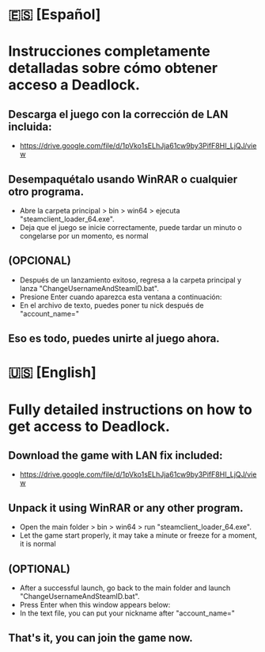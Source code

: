 # 🇪🇸 [Español]
# Instrucciones completamente detalladas sobre cómo obtener acceso a Deadlock.

## Descarga el juego con la corrección de LAN incluida:
- https://drive.google.com/file/d/1pVko1sELhJja61cw9by3PifF8HI_LjQJ/view 


## Desempaquétalo usando WinRAR o cualquier otro programa.
- Abre la carpeta principal > bin > win64 > ejecuta "steamclient_loader_64.exe".
- Deja que el juego se inicie correctamente, puede tardar un minuto o congelarse por un momento, es normal


## (OPCIONAL) 
- Después de un lanzamiento exitoso, regresa a la carpeta principal y lanza "ChangeUsernameAndSteamID.bat". 
- Presione Enter cuando aparezca esta ventana a continuación:
- En el archivo de texto, puedes poner tu nick después de "account_name="


## Eso es todo, puedes unirte al juego ahora.




# 🇺🇸 [English]
# Fully detailed instructions on how to get access to Deadlock.

## Download the game with LAN fix included:
- https://drive.google.com/file/d/1pVko1sELhJja61cw9by3PifF8HI_LjQJ/view 


## Unpack it using WinRAR or any other program.
- Open the main folder > bin > win64 > run "steamclient_loader_64.exe".
- Let the game start properly, it may take a minute or freeze for a moment, it is normal


## (OPTIONAL) 
- After a successful launch, go back to the main folder and launch "ChangeUsernameAndSteamID.bat". 
- Press Enter when this window appears below:
- In the text file, you can put your nickname after "account_name="


## That's it, you can join the game now.
